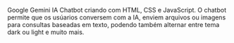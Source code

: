 Google Gemini IA Chatbot criando com HTML, CSS e JavaScript. O chatbot permite que os usúarios conversem com a IA, enviem arquivos ou imagens para consultas baseadas em texto, podendo também alternar entre tema dark ou light e muito mais.
